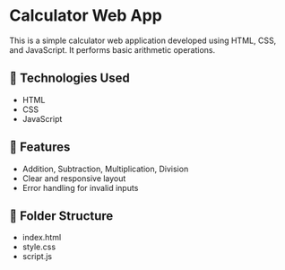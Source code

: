 # Calculator Web App

This is a simple calculator web application developed using HTML, CSS, and JavaScript. It performs basic arithmetic operations.

## 🔧 Technologies Used
- HTML
- CSS
- JavaScript

## 📌 Features
- Addition, Subtraction, Multiplication, Division
- Clear and responsive layout
- Error handling for invalid inputs

## 📁 Folder Structure
- index.html
- style.css
- script.js

